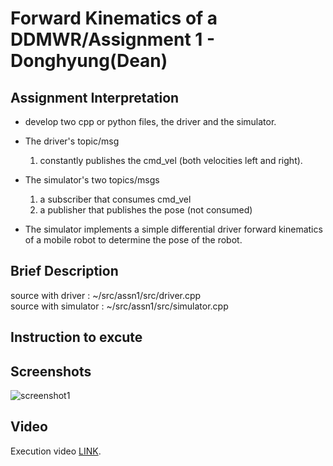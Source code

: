 # Forward Kinematics of a DDMWR/Assignment 1 - Donghyung(Dean)

## Assignment Interpretation
* develop two cpp or python files, the driver and the simulator.

* The driver's topic/msg 
    1) constantly publishes the cmd_vel (both velocities left and right). 

* The simulator's two topics/msgs 
    1) a subscriber that consumes cmd_vel
    1) a publisher that publishes the pose (not consumed)

* The simulator implements a simple differential driver forward kinematics of a mobile robot to determine the pose of the robot.

## Brief Description
source with driver : ~/src/assn1/src/driver.cpp<br/>source with simulator : ~/src/assn1/src/simulator.cpp

## Instruction to excute


## Screenshots
![screenshot1](./images/screenshot1.png)

## Video
Execution video [LINK](https://pages.github.com/).
